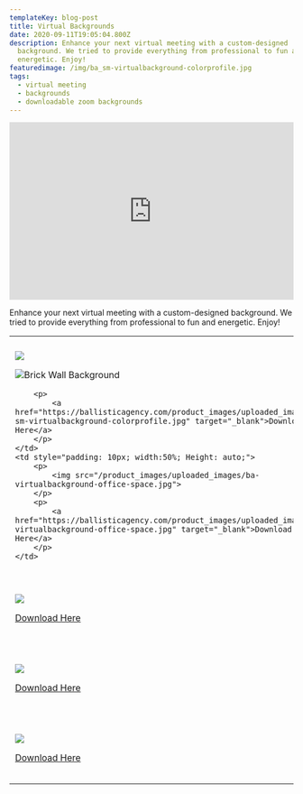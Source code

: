 ```yaml
---
templateKey: blog-post
title: Virtual Backgrounds
date: 2020-09-11T19:05:04.800Z
description: Enhance your next virtual meeting with a custom-designed
  background. We tried to provide everything from professional to fun and
  energetic. Enjoy!
featuredimage: /img/ba_sm-virtualbackground-colorprofile.jpg
tags:
  - virtual meeting
  - backgrounds
  - downloadable zoom backgrounds
---
```

<p data-children-count="0">
</p>
<iframe width="100%" height="315" src="https://www.youtube.com/embed/nVjpmoVfla8" frameborder="0" allow="accelerometer; autoplay; encrypted-media; gyroscope; picture-in-picture" allowfullscreen="" data-children-count="0">
</iframe>
<p data-children-count="0">
</p>
<p data-children-count="0">
</p>
<p data-children-count="0">
	Enhance your next virtual meeting with a custom-designed background. We tried to provide everything from professional to fun and energetic. Enjoy!
</p>
<p data-children-count="0">
</p>
<table data-children-count="0">
<tbody>
<tr>
	<td style="padding: 10px; width:50%; Height: auto;">
		<p>
			<img src="/product_images/uploaded_images/ba-sm-virtualbackground-colorprofile.jpg">
		</p>

![Brick Wall Background](/img/ba_sm-brickwall.jpg "Brick Wall Background")


		<p>
			<a href="https://ballisticagency.com/product_images/uploaded_images/ba-sm-virtualbackground-colorprofile.jpg" target="_blank">Download Here</a>
		</p>
	</td>
	<td style="padding: 10px; width:50%; Height: auto;">
		<p>
			<img src="/product_images/uploaded_images/ba-virtualbackground-office-space.jpg">
		</p>
		<p>
			<a href="https://ballisticagency.com/product_images/uploaded_images/ba-virtualbackground-office-space.jpg" target="_blank">Download Here</a>
		</p>
	</td>
</tr>
<tr>
	<td style="padding: 10px; width:50%; Height: auto;">
		<p>
			<img src="/product_images/uploaded_images/ba-sm-brickwall.jpg">
		</p>
		<p>
			<a href="https://ballisticagency.com/product_images/uploaded_images/ba-sm-brickwall.jpg" target="_blank">Download Here</a>
		</p>
	</td>
	<td style="padding: 10px; width:50%; Height: auto;">
		<p>
			<img src="/product_images/uploaded_images/ba-sm-space.jpg">
		</p>
		<p>
			<a href="https://ballisticagency.com/product_images/uploaded_images/ba-sm-space.jpg" target="_blank">Download Here</a>
		</p>
	</td>
</tr>
<tr>
	<td style="padding: 10px; width:50%; Height: auto;">
		<p>
			<img src="/product_images/uploaded_images/ba-sm-virtualbackground-outofview.jpg">
		</p>
		<p>
			<a href="https://ballisticagency.com/product_images/uploaded_images/ba-sm-virtualbackground-outofview.jpg" target="_blank">Download Here</a>
		</p>
	</td>
	<td style="padding: 10px; width:50%; Height: auto;">
		<p>
			<img src="/product_images/uploaded_images/ba-sm-virtualbackground-geo.jpg">
		</p>
		<p>
			<a href="https://ballisticagency.com/product_images/uploaded_images/ba-sm-virtualbackground-geo.jpg" target="_blank">Download Here</a>
		</p>
	</td>
</tr>
<tr>
	<td style="padding: 10px; width:50%; Height: auto;">
		<p>
			<img src="/product_images/uploaded_images/ba-sm-virtualbackground-bluesky.jpg">
		</p>
		<p>
			<a href="https://ballisticagency.com/product_images/uploaded_images/ba-sm-virtualbackground-bluesky.jpg" target="_blank">Download Here</a>
		</p>
	</td>
	<td style="padding: 10px; width:50%; Height: auto;">
		<p>
			<img src="/product_images/uploaded_images/ba-sm-virtualbackground-tread.jpg">
		</p>
		<p>
			<a href="https://ballisticagency.com/product_images/uploaded_images/ba-sm-virtualbackground-tread.jpg" target="_blank">Download Here</a>
		</p>
	</td>
</tr>
</tbody>
</table>
